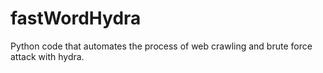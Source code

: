 # fastWordHydra
Python code that automates the process of web crawling and brute force attack with hydra.
